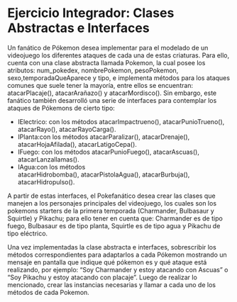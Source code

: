 # Ejercicio Integrador: Clases Abstractas e Interfaces

Un fanático de Pókemon desea implementar para el modelado de un videojuego los diferentes ataques de cada una de estas
criaturas. Para ello, cuenta con una clase abstracta llamada Pokemon, la cual posee los atributos: num_pokedex,
nombrePokemon, pesoPokemon, sexo,temporadaQueAparece y tipo, e implementa métodos para los ataques comunes que suele
tener la mayoría, entre ellos se encuentran:    atacarPlacaje(), atacarArañazo()    y atacarMordisco(). Sin embargo,
este fanático también desarrolló una serie de interfaces para contemplar los ataques de Pókemons de cierto tipo:

- IElectrico: con los métodos atacarImpactrueno(), atacarPunioTrueno(), atacarRayo(), atacarRayoCarga().
- IPlanta:con los métodos atacarParalizar(), atacarDrenaje(), atacarHojaAfilada(), atacarLatigoCepa().
- IFuego: con los métodos atacarPunioFuego(), atacarAscuas(), atacarLanzallamas().
- IAgua:con los métodos  
  atacarHidrobomba(), atacarPistolaAgua(), atacarBurbuja(), atacarHidropulso().

A partir de estas interfaces, el Pokefanático desea crear las clases que manejen a los personajes principales del
videojuego, los cuales son los pokemons starters de la primera temporada  (Charmander, Bulbasaur y Squirtle)  y Pikachu;
para ello tener en cuenta que: Charmander es de tipo fuego, Bulbasaur es de tipo planta, Squirtle es de tipo agua y
Pikachu de tipo eléctrico.

Una vez implementadas la clase abstracta e interfaces, sobrescribir los métodos correspondientes para adaptarlos a cada
Pókemon mostrando un mensaje en pantalla que indique qué pókemon es y qué ataque está realizando, por ejemplo: “Soy
Charmander y estoy atacando con Ascuas” o “Soy Pikachu y estoy atacando con placaje”. Luego de realizar lo mencionado,
crear las instancias necesarias y llamar a cada uno de los métodos de cada Pokemon.